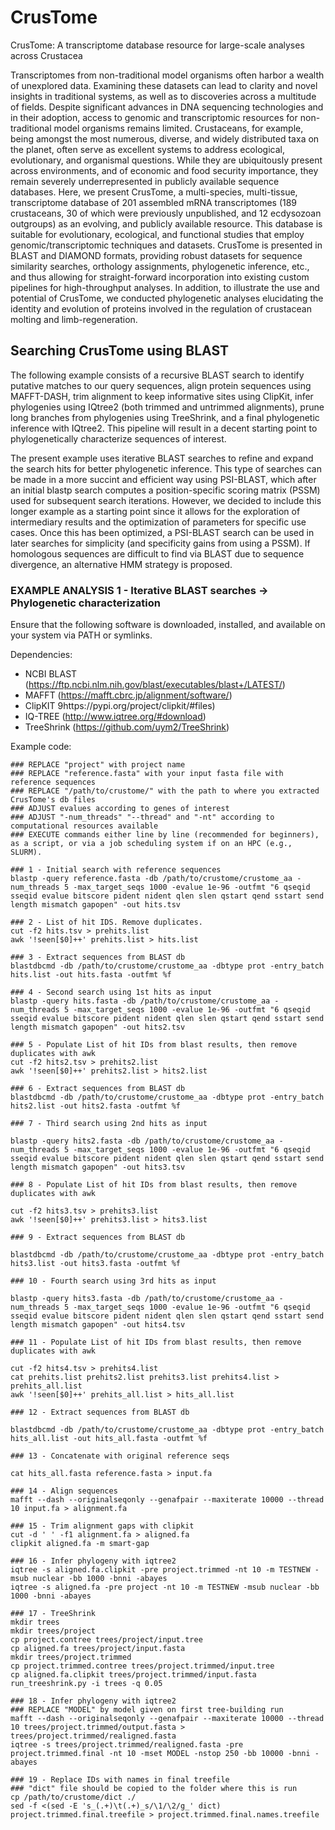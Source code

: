 # CrusTome
CrusTome: A transcriptome database resource for large-scale analyses across Crustacea

Transcriptomes from non-traditional model organisms often harbor a wealth of unexplored data. Examining these datasets can lead to clarity and novel insights in traditional systems, as well as to discoveries across a multitude of fields. Despite significant advances in DNA sequencing technologies and in their adoption, access to genomic and transcriptomic resources for non-traditional model organisms remains limited. Crustaceans, for example, being amongst the most numerous, diverse, and widely distributed taxa on the planet, often serve as excellent systems to address ecological, evolutionary, and organismal questions. While they are ubiquitously present across environments, and of economic and food security importance, they remain severely underrepresented in publicly available sequence databases. Here, we present CrusTome, a multi-species, multi-tissue, transcriptome database of 201 assembled mRNA transcriptomes (189 crustaceans, 30 of which were previously unpublished, and 12 ecdysozoan outgroups) as an evolving, and publicly available resource. This database is suitable for evolutionary, ecological, and functional studies that employ genomic/transcriptomic techniques and datasets. CrusTome is presented in BLAST and DIAMOND formats, providing robust datasets for sequence similarity searches, orthology assignments, phylogenetic inference, etc., and thus allowing for straight-forward incorporation into existing custom pipelines for high-throughput analyses. In addition, to illustrate the use and potential of CrusTome, we conducted phylogenetic analyses elucidating the identity and evolution of proteins involved in the regulation of crustacean molting and limb-regeneration.

## Searching CrusTome using BLAST

The following example consists of a recursive BLAST search to identify putative matches to our query sequences, align protein sequences using MAFFT-DASH, trim alignment to keep informative sites using ClipKit, infer phylogenies using IQtree2 (both trimmed and untrimmed alignments), prune long branches from phylogenies using TreeShrink, and a final phylogenetic inference with IQtree2. This pipeline will result in a decent starting point to phylogenetically characterize sequences of interest.

The present example uses iterative BLAST searches to refine and expand the search hits for better phylogenetic inference. This type of searches can be made in a more succint and efficient way using PSI-BLAST, which after an initial blastp search computes a position-specific scoring matrix (PSSM) used for subsequent search iterations. However, we decided to include this longer example as a starting point since it allows for the exploration of intermediary results and the optimization of parameters for specific use cases. Once this has been optimized, a PSI-BLAST search can be used in later searches for simplicity (and specificity gains from using a PSSM). If homologous sequences are difficult to find via BLAST due to sequence divergence, an alternative HMM strategy is proposed.



### EXAMPLE ANALYSIS 1 - Iterative BLAST searches -> Phylogenetic characterization

Ensure that the following software is downloaded, installed, and available on your system via PATH or symlinks.

Dependencies:
  - NCBI BLAST (https://ftp.ncbi.nlm.nih.gov/blast/executables/blast+/LATEST/)
  - MAFFT (https://mafft.cbrc.jp/alignment/software/)
  - ClipKIT 9https://pypi.org/project/clipkit/#files)
  - IQ-TREE (http://www.iqtree.org/#download)
  - TreeShrink (https://github.com/uym2/TreeShrink)

Example code:

```
### REPLACE "project" with project name
### REPLACE "reference.fasta" with your input fasta file with reference sequences
### REPLACE "/path/to/crustome/" with the path to where you extracted CrusTome's db files 
### ADJUST evalues according to genes of interest
### ADJUST "-num_threads" "--thread" and "-nt" according to computational resources available
### EXECUTE commands either line by line (recommended for beginners), as a script, or via a job scheduling system if on an HPC (e.g., SLURM).

### 1 - Initial search with reference sequences
blastp -query reference.fasta -db /path/to/crustome/crustome_aa -num_threads 5 -max_target_seqs 1000 -evalue 1e-96 -outfmt "6 qseqid sseqid evalue bitscore pident nident qlen slen qstart qend sstart send length mismatch gapopen" -out hits.tsv

### 2 - List of hit IDS. Remove duplicates.
cut -f2 hits.tsv > prehits.list
awk '!seen[$0]++' prehits.list > hits.list

### 3 - Extract sequences from BLAST db
blastdbcmd -db /path/to/crustome/crustome_aa -dbtype prot -entry_batch hits.list -out hits.fasta -outfmt %f

### 4 - Second search using 1st hits as input
blastp -query hits.fasta -db /path/to/crustome/crustome_aa -num_threads 5 -max_target_seqs 1000 -evalue 1e-96 -outfmt "6 qseqid sseqid evalue bitscore pident nident qlen slen qstart qend sstart send length mismatch gapopen" -out hits2.tsv

### 5 - Populate List of hit IDs from blast results, then remove duplicates with awk
cut -f2 hits2.tsv > prehits2.list
awk '!seen[$0]++' prehits2.list > hits2.list

### 6 - Extract sequences from BLAST db
blastdbcmd -db /path/to/crustome/crustome_aa -dbtype prot -entry_batch hits2.list -out hits2.fasta -outfmt %f

### 7 - Third search using 2nd hits as input

blastp -query hits2.fasta -db /path/to/crustome/crustome_aa -num_threads 5 -max_target_seqs 1000 -evalue 1e-96 -outfmt "6 qseqid sseqid evalue bitscore pident nident qlen slen qstart qend sstart send length mismatch gapopen" -out hits3.tsv

### 8 - Populate List of hit IDs from blast results, then remove duplicates with awk

cut -f2 hits3.tsv > prehits3.list
awk '!seen[$0]++' prehits3.list > hits3.list

### 9 - Extract sequences from BLAST db

blastdbcmd -db /path/to/crustome/crustome_aa -dbtype prot -entry_batch hits3.list -out hits3.fasta -outfmt %f

### 10 - Fourth search using 3rd hits as input

blastp -query hits3.fasta -db /path/to/crustome/crustome_aa -num_threads 5 -max_target_seqs 1000 -evalue 1e-96 -outfmt "6 qseqid sseqid evalue bitscore pident nident qlen slen qstart qend sstart send length mismatch gapopen" -out hits4.tsv

### 11 - Populate List of hit IDs from blast results, then remove duplicates with awk

cut -f2 hits4.tsv > prehits4.list
cat prehits.list prehits2.list prehits3.list prehits4.list > prehits_all.list
awk '!seen[$0]++' prehits_all.list > hits_all.list

### 12 - Extract sequences from BLAST db

blastdbcmd -db /path/to/crustome/crustome_aa -dbtype prot -entry_batch hits_all.list -out hits_all.fasta -outfmt %f

### 13 - Concatenate with original reference seqs

cat hits_all.fasta reference.fasta > input.fa

### 14 - Align sequences
mafft --dash --originalseqonly --genafpair --maxiterate 10000 --thread 10 input.fa > alignment.fa

### 15 - Trim alignment gaps with clipkit
cut -d ' ' -f1 alignment.fa > aligned.fa
clipkit aligned.fa -m smart-gap

### 16 - Infer phylogeny with iqtree2
iqtree -s aligned.fa.clipkit -pre project.trimmed -nt 10 -m TESTNEW -msub nuclear -bb 1000 -bnni -abayes
iqtree -s aligned.fa -pre project -nt 10 -m TESTNEW -msub nuclear -bb 1000 -bnni -abayes

### 17 - TreeShrink
mkdir trees
mkdir trees/project
cp project.contree trees/project/input.tree
cp aligned.fa trees/project/input.fasta
mkdir trees/project.trimmed
cp project.trimmed.contree trees/project.trimmed/input.tree
cp aligned.fa.clipkit trees/project.trimmed/input.fasta
run_treeshrink.py -i trees -q 0.05

### 18 - Infer phylogeny with iqtree2
### REPLACE "MODEL" by model given on first tree-building run
mafft --dash --originalseqonly --genafpair --maxiterate 10000 --thread 10 trees/project.trimmed/output.fasta > trees/project.trimmed/realigned.fasta
iqtree -s trees/project.trimmed/realigned.fasta -pre project.trimmed.final -nt 10 -mset MODEL -nstop 250 -bb 10000 -bnni -abayes

### 19 - Replace IDs with names in final treefile
### "dict" file should be copied to the folder where this is run 
cp /path/to/crustome/dict ./
sed -f <(sed -E 's_(.+)\t(.+)_s/\1/\2/g_' dict) project.trimmed.final.treefile > project.trimmed.final.names.treefile
```
